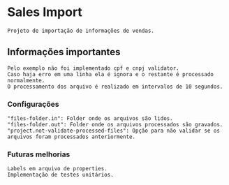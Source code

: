# Sales Import
	Projeto de importação de informações de vendas.
	
## Informações importantes
	Pelo exemplo não foi implementado cpf e cnpj validator.
	Caso haja erro em uma linha ela é ignora e o restante é processado normalmente.
	O processamento dos arquivo é realizado em intervalos de 10 segundos.
	
### Configurações
	"files-folder.in": Folder onde os arquivos são lidos.
	"files-folder.out": Folder onde os arquivos processados são gravados.
	"project.not-validate-processed-files": Opção para não validar se os arquivos foram processados anteriormente.
	
### Futuras melhorias
	Labels em arquivo de properties.
	Implementação de testes unitários.